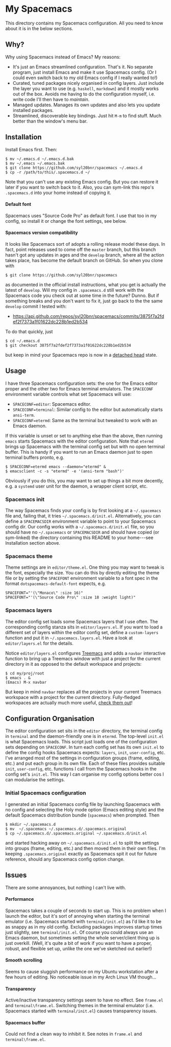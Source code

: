 My Spacemacs
============

This directory contains my Spacemacs configuration. All you need to know about
it is in the below sections.


Why?
----
Why using Spacemacs instead of Emacs? My reasons:

* It's just an Emacs streamlined configuration. That's it. No separate program,
just install Emacs and make it use Spacemacs config. (Or I could even switch
back to my old Emacs config if I really wanted to!)
* Curated, tuned packages nicely organised in config layers. Just include the
layer you want to use (e.g. `haskell`, `markdown`) and it mostly works out of
the box. Avoids me having to do the configuration myself, i.e. write code I'll
then have to *maintain*.
* Managed updates. Manages its own updates and also lets you update installed
packages.
* Streamlined, discoverable key bindings. Just hit `M-m` to find stuff. Much
better than the window's menu bar.


Installation
------------
Install Emacs first. Then:

    $ mv ~/.emacs.d ~/.emacs.d.bak
    $ mv ~/.emacs ~/.emacs.bak
    $ git clone https://github.com/syl20bnr/spacemacs ~/.emacs.d
    $ cp -r /path/to/this/.spacemacs.d ~/

Note that you can't use any existing Emacs config. But you can restore it later
if you want to switch back to it. Also, you can sym-link this repo's
`.spacemacs.d` into your home instead of copying it.

#### Default font
Spacemacs uses "Source Code Pro" as default font. I use that too in my config,
so install it or change the font settings, see below.

#### Spacemacs version compatibility
It looks like Spacemacs sort of adopts a rolling release model these
days. In fact, point releases used to come off the `master` branch, but
this branch hasn't got any updates in ages and the `develop` branch,
where all the action takes place, has become the default branch on GitHub.
So when you clone with

    $ git clone https://github.com/syl20bnr/spacemacs

as documented in the official install instructions, what you get is actually
the latest of `develop`. Will my config in `.spacemacs.d` still work
with the Spacemacs code you check out at some time in the future? Dunno.
But if something breaks and you don't want to fix it, just go back to
the the same `develop` commit I tested with:

- https://api.github.com/repos/syl20bnr/spacemacs/commits/3875f7a2fdef2f7373a1f01622dc228b1ed2b534

To do that quickly, just

    $ cd ~/.emacs.d
    $ git checkout 3875f7a2fdef2f7373a1f01622dc228b1ed2b534

but keep in mind your Spacemacs repo is now in a [detached head][git.det-head]
state.


Usage
-----
I have three Spacemacs configuration sets: the one for the Emacs editor
proper and the other two for Emacs terminal emulators. The `SPACECONF`
environment variable controls what set Spacemacs will use:

* `SPACECONF=editor`: Spacemacs editor.
* `SPACECONF=terminal`: Similar config to the editor but automatically
starts `ansi-term`.
* `SPACECONF=etermd`: Same as the terminal but tweaked to work with an
Emacs daemon.

If this variable is unset or set to anything else than the above, then
running `emacs` starts Spacemacs with the editor configuration. Note that
`etermd` brings up Spacemacs with the terminal config set but with no open
terminal buffer. This is handy if you want to run an Emacs daemon just to
open terminal buffers pronto, e.g.

    $ SPACECONF=etermd emacs --daemon="etermd" &
    $ emacsclient -c -s "etermd" -e '(ansi-term "bash")'

Obviously if you do this, you may want to set up things a bit more decently,
e.g. a `systemd` user unit for the daemon, a wrapper client script, etc.

### Spacemacs init
The way Spacemacs finds your config is by first looking at a `~/.spacemacs`
file and, failing that, it tries `~/.spacemacs.d/init.el`. Alternatively,
you can define a `SPACEMACSDIR` environment variable to point to your
Spacemacs config dir. Our config works with a `~/.spacemacs.d/init.el`
file, so you should have no `~/.spacemacs` or `SPACEMACSDIR` and should
have copied (or sym-linked) the directory containing this README to your
home---see Installation section above.

### Spacemacs theme
Theme settings are in `editor/theme.el`. One thing you may want to tweak
is the font, especially the size. You can do this by directly editing the
theme file or by setting the `SPACEFONT` environment variable to a font
spec in the format `dotspacemacs-default-font` expects, e.g.

    SPACEFONT="'(\"Monaco\" :size 16)"
    SPACEFONT="'(\"Source Code Pro\" :size 18 :weight light)"

### Spacemacs layers
The editor config set loads some Spacemacs layers that I use often. The
corresponding config stanza sits in `editor/layers.el`. If you want to
load a different set of layers within the editor config set, define a
`custom-layers` function and put it in `~/.spacemacs.layers.el`. Have a
look at `editor/layers.el` for the details.

Notice `editor/layers.el` configures [Treemacs][treemacs] and adds a
`navbar` interactive function to bring up a Treemacs window with just
a project for the current directory in it as opposed to the default
workspace and projects:

    $ cd my/proj/root
    $ emacs . &
    (Emacs) M-x navbar

But keep in mind `navbar` replaces all the projects in your current
Treemacs workspace with a project for the current directory. Fully-fledged
workspaces are actually much more useful, [check them out][treemacs]!


Configuration Organisation
--------------------------
The editor configuration set sits in the `editor` directory, the terminal
config in `terminal` and the daemon-friendly one is in `etermd`.
The top-level `init.el` is what Spacemacs loads. This script just loads
one of the configuration sets depending on `SPACECONF`. In turn each config
set has its own `init.el` to define the config hooks Spacemacs expects:
`layers`, `init`, `user-config`, etc. I've arranged most of the settings
in configuration groups (frame, editing, etc.) and put each group in its
own file. Each of these files provides suitable `init`, `user-config`, etc.
functions I call from the Spacemacs hooks in the config set's `init.el`.
This way I can organise my config options better cos I can modularise the
settings.

### Initial Spacemacs configuration
I generated an initial Spacemacs config file by launching Spacemacs with
no config and selecting the Holy mode option (Emacs editing style) and the
default Spacemacs distribution bundle (`spacemacs`) when prompted. Then

    $ mkdir ~/.spacemacs.d
    $ mv  ~/.spacemacs ~/.spacemacs.d/.spacemacs.original
    $ cp ~/.spacemacs.d/.spacemacs.original ~/.spacemacs.d/init.el

and started hacking away on `~/.spacemacs.d/init.el` to split the settings
into groups (frame, editing, etc.) and then moved them in their own files.
I'm keeping `.spacemacs.original` exactly as Spacemacs spit it out for
future reference, should any Spacemacs config option change.


Issues
------
There are some annoyances, but nothing I can't live with.

#### Performance
Spacemacs takes a couple of seconds to start up. This is no problem when I
launch the editor, but it's sort of annoying when starting the terminal
emulator (i.e. Spacemacs started with `terminal/init.el`) as I'd like it to
be as snappy as in my old config. Excluding packages improves startup times
just slightly, see `terminal/init.el`. Of course you could always use an
Emacs daemon, but sometimes setting the whole server/client thing up is
just overkill. (Well, it's quite a bit of work if you want to have a
proper, robust, and flexible set up, unlike the one we've sketched
out earlier!)

#### Smooth scrolling
Seems to cause sluggish performance on my Ubuntu workstation after a few
hours of editing. No noticeable issue in my Arch Linux VM though...

#### Transparency
Active/inactive transparency settings seem to have no effect. See `frame.el`
and `terminal\frame.el`. Switching themes in the terminal emulator (i.e.
Spacemacs started with `terminal/init.el`) causes transparency issues.

#### Spacemacs buffer
Could not find a clean way to inhibit it. See notes in `frame.el` and
`terminal\frame.el`.




[git.det-head]: https://git-scm.com/docs/git-checkout#_detached_head
    "git-checkout Documentation - Detached head"
[treemacs]: https://github.com/Alexander-Miller/treemacs
    "Treemacs - a tree layout file explorer for Emacs"
